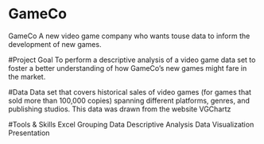 # GameCo
GameCo
A new video game company who wants touse data to inform the development of new games.

#Project Goal
To perform a descriptive analysis of a video game data set to foster a better understanding of how GameCo’s new games might fare in the market.

#Data
Data set that covers historical sales of video games (for games that sold more than 100,000 copies) spanning different platforms, genres, and publishing studios. This data was drawn from the website VGChartz

#Tools & Skills
Excel
Grouping Data
Descriptive Analysis
Data Visualization
Presentation

